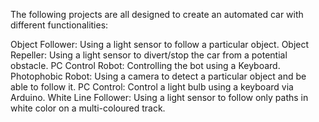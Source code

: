 The following projects are all designed to create an automated car with different functionalities:

Object Follower: Using a light sensor to follow a particular object.
Object Repeller: Using a light sensor to divert/stop the car from a potential obstacle.
PC Control Robot: Controlling the bot using a Keyboard.
Photophobic Robot: Using a camera to detect a particular object and be able to follow it.
PC Control: Control a light bulb using a keyboard via Arduino.
White Line Follower: Using a light sensor to follow only paths in white color on a multi-coloured track.

